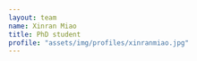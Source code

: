```yaml
---
layout: team
name: Xinran Miao
title: PhD student
profile: "assets/img/profiles/xinranmiao.jpg"
---
```


